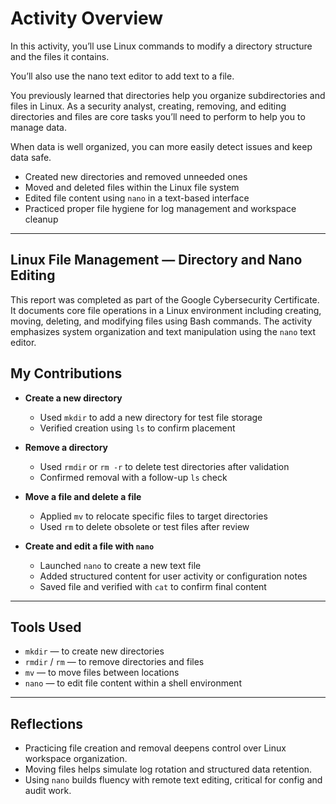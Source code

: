 # Activity Overview
In this activity, you’ll use Linux commands to modify a directory structure and the files it contains.

You’ll also use the nano text editor to add text to a file.

You previously learned that directories help you organize subdirectories and files in Linux. As a security analyst, creating, removing, and editing directories and files are core tasks you’ll need to perform to help you to manage data.

When data is well organized, you can more easily detect issues and keep data safe.
- Created new directories and removed unneeded ones  
- Moved and deleted files within the Linux file system  
- Edited file content using `nano` in a text-based interface  
- Practiced proper file hygiene for log management and workspace cleanup  

---

## Linux File Management — Directory and Nano Editing

This report was completed as part of the Google Cybersecurity Certificate. It documents core file operations in a Linux environment including creating, moving, deleting, and modifying files using Bash commands. The activity emphasizes system organization and text manipulation using the `nano` text editor.

## My Contributions

- **Create a new directory**
  - Used `mkdir` to add a new directory for test file storage  
  - Verified creation using `ls` to confirm placement  

- **Remove a directory**
  - Used `rmdir` or `rm -r` to delete test directories after validation  
  - Confirmed removal with a follow-up `ls` check  

- **Move a file and delete a file**
  - Applied `mv` to relocate specific files to target directories  
  - Used `rm` to delete obsolete or test files after review  

- **Create and edit a file with `nano`**
  - Launched `nano` to create a new text file  
  - Added structured content for user activity or configuration notes  
  - Saved file and verified with `cat` to confirm final content  

---

## Tools Used

- `mkdir` — to create new directories  
- `rmdir` / `rm` — to remove directories and files  
- `mv` — to move files between locations  
- `nano` — to edit file content within a shell environment  

---

## Reflections

- Practicing file creation and removal deepens control over Linux workspace organization.  
- Moving files helps simulate log rotation and structured data retention.  
- Using `nano` builds fluency with remote text editing, critical for config and audit work.
